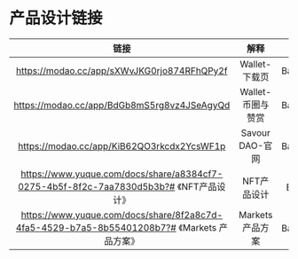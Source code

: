 # 产品设计链接

|                        链接                   |    解释              |PM|
|:---------------------------------------------:|:---------------:|:---:|
| https://modao.cc/app/sXWvJKG0rjo874RFhQPy2f  |  Wallet-下载页    |Barrett|
| https://modao.cc/app/BdGb8mS5rg8vz4JSeAgyQd  | Wallet-币圈与赞赏  | Barrett|
| https://modao.cc/app/KiB62QO3rkcdx2YcsWF1p   | Savour DAO-官网   |Barrett|
| https://www.yuque.com/docs/share/a8384cf7-0275-4b5f-8f2c-7aa7830d5b3b?# 《NFT产品设计》  | NFT产品设计   |Eren|
| https://www.yuque.com/docs/share/8f2a8c7d-4fa5-4529-b7a5-8b55401208b7?# 《Markets 产品方案》   | Markets 产品方案  |Barrett|
